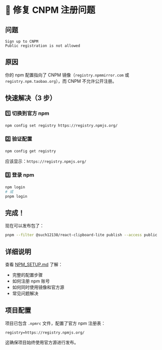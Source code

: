 # 🔧 修复 CNPM 注册问题

## 问题

```
Sign up to CNPM
Public registration is not allowed
```

## 原因

你的 npm 配置指向了 CNPM 镜像（`registry.npmmirror.com` 或 `registry.npm.taobao.org`），而 CNPM 不允许公开注册。

## 快速解决（3 步）

### 1️⃣ 切换到官方 npm

```bash
npm config set registry https://registry.npmjs.org/
```

### 2️⃣ 验证配置

```bash
npm config get registry
```

应该显示：`https://registry.npmjs.org/`

### 3️⃣ 登录 npm

```bash
npm login
# 或
pnpm login
```

## 完成！

现在可以发布包了：

```bash
pnpm --filter @such12138/react-clipboard-lite publish --access public
```

## 详细说明

查看 [NPM_SETUP.md](./NPM_SETUP.md) 了解：

- 完整的配置步骤
- 如何注册 npm 账号
- 如何同时使用镜像和官方源
- 常见问题解决

## 项目配置

项目已包含 `.npmrc` 文件，配置了官方 npm 注册表：

```
registry=https://registry.npmjs.org/
```

这确保项目始终使用官方源进行发布。
